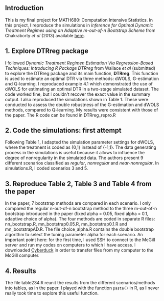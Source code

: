 ## Introduction

This is my final project for MATH680: Computation Intensive Statistics. In this project, I reproduce the simulations in *Inference for Optimal Dynamic Treatment Regimes using an Adaptive m-out-of-n Bootstrap Scheme* from Chakraborty *et al* (2013) available [here](http://onlinelibrary.wiley.com/doi/10.1111/biom.12052/abstract).

## 1. Explore DTRreg package
I followed *Dynamic Treatment Regimen Estimation Via Regression-Based Techniques: Introducing R Package DTRreg* from Wallace *et al* (submitted) to explore the DTRreg package and its main function, **DTRreg**. This function is used to estimate an optimal DTR via three methods: dWOLS, G-estimation and Q-learning. I reproduced example 4.1 which demonstrated the use of dWOLS for estimating an optimal DTR in a two-stage simulated dataset. The code worked fine, but I couldn't recover the exact value in the summary output. I also reproduced the simulations shown in Table 1. These were conducted to assess the double robustness of the G-estimation and dWOLS methods, compared to Q-learning. My results were consistent with those of the paper. The R code can be found in DTRreg_repro.R

## 2. Code the simulations: first attempt
Following Table 1, I adapted the simulation parameter settings for dWOLS, where the treatment is coded as {0,1} instead of {-1,1}. The data generating process in the simulations is useful because it allows to influence the degree of nonregularity in the simulated data. The authors present 9 different scenarios classified as *regular*, *nonregular* and *near-nonregular*. In simulations.R, I coded scenarios 3 and 5. 

## 3. Reproduce Table 2, Table 3 and Table 4 from the paper
In the paper, 7 bootstrap methods are compared in each scenario. I only compared the regular n-out-of-n bootstrap method to the three m-out-of-n bootstrap introduced in the paper (fixed alpha = 0.05, fixed alpha = 0.1, adaptive choice of alpha). The four methods are coded in separate R files: nn_bootstrap.R, mn_bootstrap0.05.R, mn_bootstrap0.1.R and mn_bootstrapAD.R. The file choice_alpha.R contains the double bootstrap algorithm to select the tuning parameter alpha for each scenario. An important point here: for the first time, I used SSH to connect to the McGill server and run my codes on computers to which I have access. I downloaded [Cyberduck](https://cyberduck.io) in order to transfer files from my computer to the McGill computer. 

## 4. Results
The file table234.R reunit the results from the different scenarios/methods into tables, as in the paper. I played with the function `paste()` in R, as I never really took time to explore this useful function.